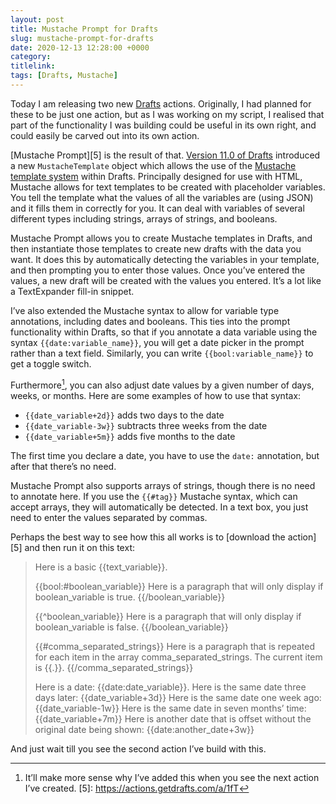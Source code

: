 ```yaml
---
layout: post
title: Mustache Prompt for Drafts
slug: mustache-prompt-for-drafts
date: 2020-12-13 12:28:00 +0000
category: 
titlelink: 
tags: [Drafts, Mustache]
---
```


Today I am releasing two new [Drafts][1] actions. Originally, I had planned for these to be just one action, but as I was working on my script, I realised that part of the functionality I was building could be useful in its own right, and could easily be carved out into its own action. 

[Mustache Prompt][5] is the result of that. [Version 11.0 of Drafts][2] introduced a new `MustacheTemplate` object which allows the use of the [Mustache template system][3] within Drafts. Principally designed for use with HTML, Mustache allows for text templates to be created with placeholder variables. You tell the template what the values of all the variables are (using JSON) and it fills them in correctly for you. It can deal with variables of several different types including strings, arrays of strings, and booleans.

Mustache Prompt allows you to create Mustache templates in Drafts, and then instantiate those templates to create new drafts with the data you want. It does this by automatically detecting the variables in your template, and then prompting you to enter those values. Once you’ve entered the values, a new draft will be created with the values you entered. It’s a lot like a TextExpander fill-in snippet.

I’ve also extended the Mustache syntax to allow for variable type annotations, including dates and booleans. This ties into the prompt functionality within Drafts, so that if you annotate a data variable using the syntax `{{date:variable_name}}`, you will get a date picker in the prompt rather than a text field. Similarly, you can write `{{bool:variable_name}}` to get a toggle switch.

Furthermore[^4], you can also adjust date values by a given number of days, weeks, or months. Here are some examples of how to use that syntax:
- `{{date_variable+2d}}` adds two days to the date
- `{{date_variable-3w}}` subtracts three weeks from the date
- `{{date_variable+5m}}` adds five months to the date

The first time you declare a date, you have to use the `date:` annotation, but after that there’s no need. 

Mustache Prompt also supports arrays of strings, though there is no need to annotate here. If you use the `{{#tag}}` Mustache syntax, which can accept arrays, they will automatically be detected. In a text box, you just need to enter the values separated by commas.

Perhaps the best way to see how this all works is to [download the action][5] and then run it on this text:

> Here is a basic {{text_variable}}. 
> 
> {{bool:#boolean_variable}}
> Here is a paragraph that will only display if boolean_variable is true.
> {{/boolean_variable}}
> 
> {{^boolean_variable}}
> Here is a paragraph that will only display if boolean_variable is false.
> {{/boolean_variable}}
> 
> {{#comma_separated_strings}}
> Here is a paragraph that is repeated for each item in the array comma_separated_strings. The current item is {{.}}.
> {{/comma_separated_strings}}
> 
> Here is a date: {{date:date_variable}}.
> Here is the same date three days later: {{date_variable+3d}}
> Here is the same date one week ago: {{date_variable-1w}}
> Here is the same date in seven months’ time: {{date_variable+7m}}
> Here is another date that is offset without the original date being shown: {{date:another_date+3w}}

And just wait till you see the second action I’ve build with this.

[1]: https://getdrafts.com
[2]: https://docs.getdrafts.com/docs/misc/changelog-ios#110---gmail-outlook-integration-and-more
[3]: https://en.wikipedia.org/wiki/Mustache_%28template_system%29
[^4]: It’ll make more sense why I’ve added this when you see the next action I’ve created.
[5]: https://actions.getdrafts.com/a/1fT